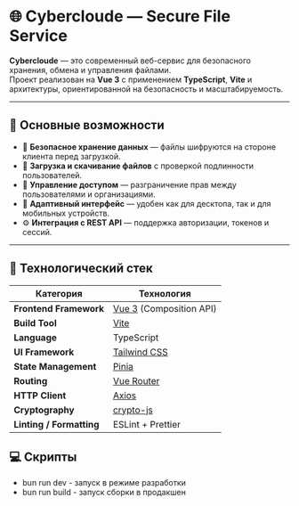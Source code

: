# 🌐 Cybercloude — Secure File Service

**Cybercloude** — это современный веб-сервис для безопасного хранения, обмена и управления файлами.  
Проект реализован на **Vue 3** с применением **TypeScript**, **Vite** и архитектуры, ориентированной на безопасность и масштабируемость.

---

## 🚀 Основные возможности

- 🔐 **Безопасное хранение данных** — файлы шифруются на стороне клиента перед загрузкой.
- 📂 **Загрузка и скачивание файлов** с проверкой подлинности пользователей.
- 👥 **Управление доступом** — разграничение прав между пользователями и организациями.
- 📱 **Адаптивный интерфейс** — удобен как для десктопа, так и для мобильных устройств.
- ⚙️ **Интеграция с REST API** — поддержка авторизации, токенов и сессий.

---

## 🧠 Технологический стек

| Категория | Технология |
|------------|-------------|
| **Frontend Framework** | [Vue 3](https://vuejs.org/) (Composition API) |
| **Build Tool** | [Vite](https://vitejs.dev/) |
| **Language** | TypeScript |
| **UI Framework** | [Tailwind CSS](https://tailwindcss.com/) |
| **State Management** | [Pinia](https://pinia.vuejs.org/) |
| **Routing** | [Vue Router](https://router.vuejs.org/) |
| **HTTP Client** | [Axios](https://axios-http.com/) |
| **Cryptography** | [crypto-js](https://www.npmjs.com/package/crypto-js) |
| **Linting / Formatting** | ESLint + Prettier |

## 💻 Скрипты

- bun run dev - запуск в режиме разработки
- bun run build - запуск сборки в продакшен


